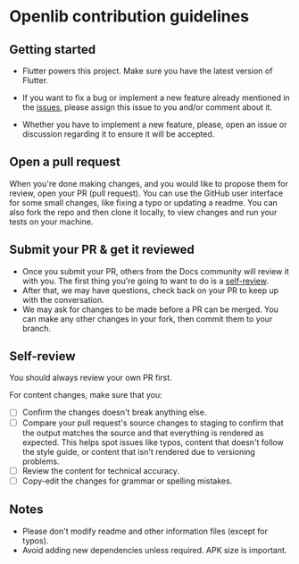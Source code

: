 # Openlib contribution guidelines

## Getting started

- Flutter powers this project. Make sure you have the latest version of Flutter.

- If you want to fix a bug or implement a new feature already mentioned in
  the [issues](https://github.com/dstark5/Openlib/issues), please assign this issue to you and/or comment about it.

- Whether you have to implement a new feature, please, open an issue or discussion regarding it to ensure it will be
  accepted.

## Open a pull request

When you're done making changes, and you would like to propose them for review, open your PR (pull request). You can use
the
GitHub user interface for some small changes, like fixing a typo or updating a readme. You can also fork the repo and
then clone it locally, to view changes and run your tests on your machine.

## Submit your PR & get it reviewed

- Once you submit your PR, others from the Docs community will review it with you. The first thing you're going to want
  to do is a [self-review](#self-review).
- After that, we may have questions, check back on your PR to keep up with the conversation.
- We may ask for changes to be made before a PR can be merged. You can make any other changes in your fork, then commit
  them to your branch.

## Self-review

You should always review your own PR first.

For content changes, make sure that you:

- [ ] Confirm the changes doesn't break anything else.
- [ ] Compare your pull request's source changes to staging to confirm that the output matches the source and that
  everything is rendered as expected. This helps spot issues like typos, content that doesn't follow the style guide,
  or content that isn't rendered due to versioning problems.
- [ ] Review the content for technical accuracy.
- [ ] Copy-edit the changes for grammar or spelling mistakes.

## Notes

- Please don't modify readme and other information files (except for typos).
- Avoid adding new dependencies unless required. APK size is important.